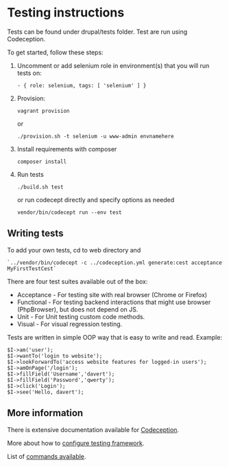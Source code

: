 Testing instructions
========================
Tests can be found under drupal/tests folder.
Test are run using Codeception.

To get started, follow these steps:
1. Uncomment or add selenium role in environment(s) that you will run tests on:

    `- { role: selenium, tags: [ 'selenium' ] }`
    
2. Provision:

    `vagrant provision`
    
    or
    
    `./provision.sh -t selenium -u www-admin envnamehere`

3. Install requirements with composer

    `composer install`

4. Run tests

    `./build.sh test`

    or run codecept directly and specify options as needed

    `vendor/bin/codecept run --env test`

Writing tests
------------------
To add your own tests, cd to web directory and

    `../vendor/bin/codecept -c ../codeception.yml generate:cest acceptance MyFirstTestCest`


There are four test suites available out of the box:

* Acceptance - For testing site with real browser (Chrome or Firefox)
* Functional - For testing backend interactions that might use browser (PhpBrowser), but does not depend on JS.
* Unit - For Unit testing custom code methods.
* Visual - For visual regression testing.


Tests are written in simple OOP way that is easy to write and read. Example: 

    $I->am('user');
    $I->wantTo('login to website');
    $I->lookForwardTo('access website features for logged-in users');
    $I->amOnPage('/login');
    $I->fillField('Username','davert');
    $I->fillField('Password','qwerty');
    $I->click('Login');
    $I->see('Hello, davert');

## More information

There is extensive documentation available for [Codeception](http://codeception.com/docs/).

More about how to [configure testing framework](http://codeception.com/docs/reference/Configuration).

List of [commands available](http://codeception.com/docs/reference/Commands).
